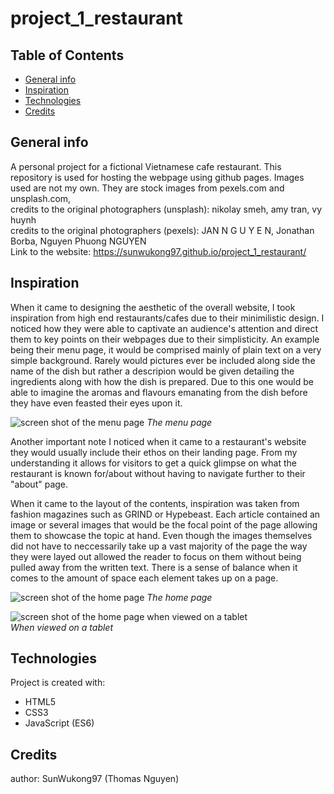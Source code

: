 # project_1_restaurant
## Table of Contents
* [General info](#general-info)
* [Inspiration](#inspiration)
* [Technologies](#technologies)
* [Credits](#credits)

## General info
A personal project for a fictional Vietnamese cafe restaurant. This repository is used for hosting the webpage using github pages. 
Images used are not my own. They are stock images from pexels.com and unsplash.com,  
credits to the original photographers (unsplash): nikolay smeh, amy tran, vy huynh  
credits to the original photographers (pexels): JAN N G U Y E N, Jonathan Borba, Nguyen Phuong NGUYEN 
<br>Link to the website: https://sunwukong97.github.io/project_1_restaurant/

## Inspiration
When it came to designing the aesthetic of the overall website, I took inspiration from high end restaurants/cafes due to their minimilistic design. I noticed how they were able to captivate an audience's attention and direct them to key points on their webpages due to their simplisticity. An example being their menu page, it would be comprised mainly of plain text on a very simple background. Rarely would pictures ever be included along side the name of the dish but rather a descripion would be given detailing the ingredients along with how the dish is prepared. Due to this one would be able to imagine the aromas and flavours emanating from the dish before they have even feasted their eyes upon it.

![screen shot of the menu page](https://github.com/SunWukong97/project_1_restaurant/blob/main/images/restaurant_mockup/Web%201920%20%E2%80%93%20menu%20page.png)
*The menu page*

Another important note I noticed when it came to a restaurant's website they would usually include their ethos on their landing page. From my understanding it allows for visitors to get a quick glimpse on what the restaurant is known for/about without having to navigate further to their "about" page. 

When it came to the layout of the contents, inspiration was taken from fashion magazines such as GRIND or Hypebeast. Each article contained an image or several images that would be the focal point of the page allowing them to showcase the topic at hand. Even though the images themselves did not have to neccessarily take up a vast majority of the page the way they were layed out allowed the reader to focus on them without being pulled away from the written text. There is a sense of balance when it comes to the amount of space each element takes up on a page.

![screen shot of the home page](https://github.com/SunWukong97/project_1_restaurant/blob/main/images/restaurant_mockup/Web%201920%20homepage%20%E2%80%93%201.png)
*The home page*
 
![screen shot of the home page when viewed on a tablet](https://github.com/SunWukong97/project_1_restaurant/blob/main/images/restaurant_mockup/iPad%2C%20Nexus%209%20%E2%80%93%20homepage.png)  
*When viewed on a tablet*


## Technologies
Project is created with:
* HTML5
* CSS3
* JavaScript (ES6)

## Credits
author: SunWukong97 (Thomas Nguyen)
